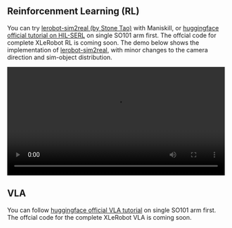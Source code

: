 ## Reinforcenment Learning (RL)

You can try [lerobot-sim2real (by Stone Tao)](https://github.com/StoneT2000/lerobot-sim2real) with Maniskill, or [huggingface official tutorial on HIL-SERL](https://huggingface.co/docs/lerobot/hilserl) on single SO101 arm first. The offcial code for complete XLeRobot RL is coming soon. The demo below shows the implementation of [lerobot-sim2real](https://github.com/StoneT2000/lerobot-sim2real), with minor changes to the camera direction and sim-object distribution. 


<video width="100%" controls>
  <source src="https://vector-wangel.github.io/XLeRobot-assets/videos/Real_demos/sim2real_2.mp4" type="video/mp4">
  Your browser does not support the video tag.
</video>

## VLA

You can follow [huggingface official VLA tutorial](https://huggingface.co/docs/lerobot/smolvla) on single SO101 arm first.  The offcial code for the complete XLeRobot VLA is coming soon.
